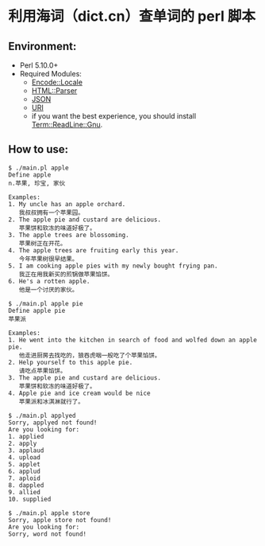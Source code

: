# 利用海词（dict.cn）查单词的 perl 脚本

## Environment:
 * Perl 5.10.0+
 * Required Modules:
    * [Encode::Locale](https://metacpan.org/pod/Encode::Locale)
    * [HTML::Parser](https://metacpan.org/pod/HTML::Parser)
    * [JSON](https://metacpan.org/pod/JSON)
    * [URI](https://metacpan.org/pod/URI)
    * if you want the best experience, you should install [Term::ReadLine::Gnu](https://metacpan.org/pod/Term::ReadLine::Gnu).

## How to use:
```
$ ./main.pl apple
Define apple
n.苹果, 珍宝, 家伙

Examples:
1. My uncle has an apple orchard.
   我叔叔拥有一个苹果园。
2. The apple pie and custard are delicious.
   苹果饼和软冻的味道好极了。
3. The apple trees are blossoming.
   苹果树正在开花。
4. The apple trees are fruiting early this year.
   今年苹果树很早结果。
5. I am cooking apple pies with my newly bought frying pan.
   我正在用我新买的煎锅做苹果馅饼。
6. He's a rotten apple.
   他是一个讨厌的家伙。

```
```
$ ./main.pl apple pie
Define apple pie
苹果派

Examples:
1. He went into the kitchen in search of food and wolfed down an apple pie.
   他走进厨房去找吃的，狼吞虎咽一般吃了个苹果馅饼。
2. Help yourself to this apple pie.
   请吃点苹果馅饼。
3. The apple pie and custard are delicious.
   苹果饼和软冻的味道好极了。
4. Apple pie and ice cream would be nice
   苹果派和冰淇淋就行了。

```
```
$ ./main.pl applyed
Sorry, applyed not found!
Are you looking for:
1. applied
2. apply
3. applaud
4. upload
5. applet
6. applud
7. aploid
8. dappled
9. allied
10. supplied

```
```
$ ./main.pl apple store
Sorry, apple store not found!
Are you looking for:
Sorry, word not found!

```
